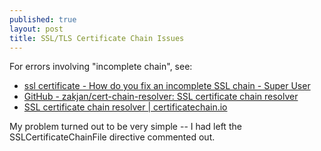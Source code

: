 ```yaml
---
published: true
layout: post
title: SSL/TLS Certificate Chain Issues
---
```



For errors involving "incomplete chain", see:

* [ssl certificate - How do you fix an incomplete SSL chain - Super User](http://superuser.com/questions/644343/how-do-you-fix-an-incomplete-ssl-chain)
* [GitHub - zakjan/cert-chain-resolver: SSL certificate chain resolver](https://github.com/zakjan/cert-chain-resolver)
* [SSL certificate chain resolver | certificatechain.io](https://certificatechain.io/)

My problem turned out to be very simple -- I had left the SSLCertificateChainFile directive commented out.
